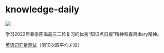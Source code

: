 # knowledge-daily

![](https://count.getloli.com/get/@knowledgedaily)

学习2022年春季陈滋高三二轮复习的优秀“知识点日报”精神和嘉鸿diary精神。

 [英语词汇量测试](http://vocabulary.ugent.be/wordtest/start)（测10次取平均才准）
